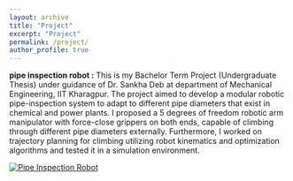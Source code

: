 ```yaml
---
layout: archive
title: "Project"
excerpt: "Project"
permalink: /project/
author_profile: true
---
```

**pipe inspection robot :**
This is my Bachelor Term Project (Undergraduate Thesis) under guidance of Dr. Sankha Deb at department of Mechanical Engineering, IIT Kharagpur. The project aimed to develop a modular robotic pipe-inspection system to adapt to different pipe diameters that exist in chemical and power plants. I proposed a 5 degrees of freedom robotic arm manipulator with force-close grippers on both ends, capable of climbing through different pipe diameters externally. Furthermore, I worked on trajectory planning for climbing utilizing robot kinematics and optimization algorithms and tested it in a simulation environment.

[![Pipe Inspection Robot](http://poojankshah.github.io/images/BTP_2020_IIT_KGP.PNG)](https://www.youtube.com/watch?v=YXSAdlpo13c)

